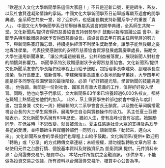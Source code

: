 「歡迎加入文化大學新聞學系這個大家庭！」不只是迎新口號，更是師生、系友、以及社會賢達凝聚情誼的承諾。中國文化大學新聞學系日前舉辦專屬系週會的開學典禮，全系師生共聚一堂，除了迎新外，也感謝長期支持新聞系學子的重要「貴人」。
中國文化大學新聞學系日前舉辦專屬系週會的開學典禮，全系師生共聚一堂。文化新聞系/提供安得烈慈善協會支持弱勢學子 鼓勵以報導實踐公益
會中，新聞學系特別致贈感謝狀予安得烈慈善協會。該協會自去年在前主任陶聖屏的努力下，與新聞系簽訂備忘錄，持續提供經濟不利學生獎助學金，讓學子能無後顧之憂地專注學業。
代表接受感謝狀的安得烈慈善協會資源發展處蔣慶章處長，鼓勵文大學生運用新聞專業，「讓公共議題被看見，公共利益被落實」，展現新聞人對社會的關懷與影響力。
新聞學系特別致贈感謝狀予安得烈慈善協會。文化新聞系/提供文化新聞系友會的學長姐們也專程上山給予鼓勵，包括理事長李建榮、副理事長虞煥榮、執行長慶正、張新偉等。李建榮理事長語重心長地勉勵學弟妹，大學四年可能是許多同學在校園學習的最後階段，必須「好好把握光陰，學習新聞的技能與道德。」他強調，新聞是一份對社會、國家具有重大意義的工作，值得好好投入學習。同時，他也向學子們承諾，文大新聞系63年來已培養超過6,000名校友，都將在職場上熱情迎接他們的加入。
此外，系上重要學生幹部也於會中報告年度計畫，包含身兼《文化一周》總編輯的大二系學會會長王韻實，以及擔任華岡廣播電視台台長的大三學生吳豫菲，展現學生自治與實務操作的活力。
系主任夏士芬總結表示，文化新聞學系擁有63年歷史，猶如人生，會有高峰也會有谷底。她勉勵同學，在低谷時「不思改變，就會被淘汰」。夏主任感謝社會大眾的支持及系友學長姐的愛護，並呼籲師生與媒體幹部們一同努力，讓新聞系「動起來，邁向未來」。文化新聞系友會的學長姐們也專程上山給予鼓勵。文化新聞系/提供※ 歡迎用「轉貼」或「分享」的方式轉傳文章連結；未經授權，請勿複製轉貼文章內容
      本站使用元件之台股行情、個股基本資料及財務資訊為 凱衛資訊 提供。元件資料來源：台灣證券交易所, 櫃買中心。
      本站元件所提供之金融資訊， 係供參考，不能做為投資交易之依據，所有資料以台灣證券交易所、櫃買中心公告為準。

